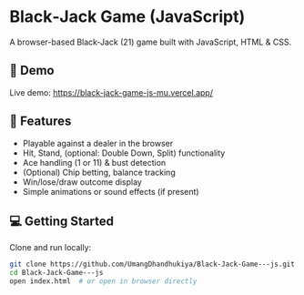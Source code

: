 # Black‑Jack Game (JavaScript)

A browser-based Black‑Jack (21) game built with JavaScript, HTML & CSS.

## 🎲 Demo

Live demo: https://black-jack-game-js-mu.vercel.app/

## 🧩 Features

- Playable against a dealer in the browser  
- Hit, Stand, (optional: Double Down, Split) functionality  
- Ace handling (1 or 11) & bust detection  
- (Optional) Chip betting, balance tracking  
- Win/lose/draw outcome display  
- Simple animations or sound effects (if present)

## 💻 Getting Started

Clone and run locally:

```bash
git clone https://github.com/UmangDhandhukiya/Black-Jack-Game---js.git
cd Black-Jack-Game---js
open index.html  # or open in browser directly
